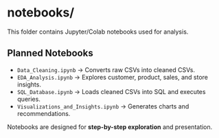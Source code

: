 # notebooks/

This folder contains Jupyter/Colab notebooks used for analysis.

## Planned Notebooks
- `Data_Cleaning.ipynb` → Converts raw CSVs into cleaned CSVs.
- `EDA_Analysis.ipynb` → Explores customer, product, sales, and store insights.
- `SQL_Database.ipynb` → Loads cleaned CSVs into SQL and executes queries.
- `Visualizations_and_Insights.ipynb` → Generates charts and recommendations.

Notebooks are designed for **step-by-step exploration** and presentation.
